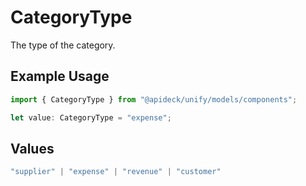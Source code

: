 # CategoryType

The type of the category.

## Example Usage

```typescript
import { CategoryType } from "@apideck/unify/models/components";

let value: CategoryType = "expense";
```

## Values

```typescript
"supplier" | "expense" | "revenue" | "customer"
```